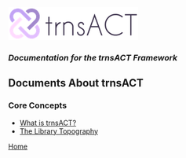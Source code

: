![Logo](../img/logo_default.png)  

### *Documentation for the trnsACT Framework*

## Documents About trnsACT

### Core Concepts

* [What is trnsACT?](doc.whatisit.md)
* [The Library Topography](doc.libraries.md)


[Home](../README.md)